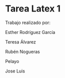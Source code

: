 # Tarea Latex 1

Trabajo realizado por: 

Esther Rodríguez García

Teresa Álvarez 

Rubén Nogueras

Pelayo

Jose Luis
